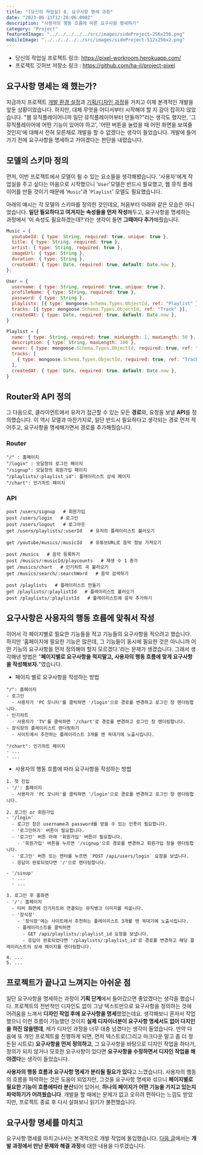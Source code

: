 ```yaml
---
title: "[당신의 작업실] 6. 요구사항 명세 과정"
date: "2023-06-13T12:20:06.000Z"
description: "사용자의 행동 흐름에 따른 요구사항 명세하기"
category: "Project"
featuredImage: "../../../../../src/images/sideProject-256x256.png"
mobileImage: "../../../../../src/images/sideProject-512x256x2.png"
---
```

- 당신의 작업실 프로젝트 링크: https://pixel-workroom.herokuapp.com/
- 프로젝트 깃허브 저장소 링크 : https://github.com/ha-il/project-pixel

## 요구사항 명세는 왜 했는가?

지금까지 프로젝트 [개발 환경 설정](https://ha-il.github.io/side-project/project-pixel/3-boiler-plate/)과 [기획/디자인 과정](https://ha-il.github.io/side-project/project-pixel/5-plan-and-design/)을 거치고 이제 본격적인 개발을 앞둔 상황이었습니다. 하지만, 대체 무엇을 어디서부터 시작해야 할 지 감이 잡히지 않았습니다. "웹 뮤직플레이어니까 일단 뮤직플레이어부터 만들까?"라는 생각도 했지만, '그 뮤직플레이어에 어떤 기능이 있어야 하고', '어떤 버튼을 눌렀을 때 어떤 화면을 보여줄 것인지'에 대해서 전혀 모른채로 개발을 할 수 없겠다는 생각이 들었습니다. 개발에 들어가기 전에 요구사항을 명세하고 가야겠다는 판단을 내렸습니다.

## 모델의 스키마 정의

먼저, 이번 프로젝트에서 모델이 될 수 있는 요소들을 생각해봤습니다. '사용자'에게 작업실을 주고 싶다는 마음으로 시작했으니 '`User`'모델은 반드시 필요했고, 웹 뮤직 플레이어를 만들 것이기 때문에 '`Music`'과 '`Playlist`' 모델도 필요했습니다. 

아래의 예시는 각 모델의 스키마를 정의한 것인데요, 처음부터 아래와 같은 모습은 아니었습니다. **일단 필요하다고 여겨지는 속성들을 먼저 작성**해두고, 요구사항을 명세하는 과정에서 '이 속성도 필요하겠는데?'라는 생각이 들면 **그때마다 추가**해줬습니다.

```javascript
Music = {
  youtubeId: { type: String, required: true, unique: true },
  title: { type: String, required: true },
  artist: { type: String, required: true },
  imageUrl: { type: String },
  duration: { type: String },
  createdAt: { type: Date, required: true, default: Date.now },
};

User = {
  username: { type: String, required: true, unique: true },
  profileName: { type: String, required: true },
  password: { type: String },
  playlists: [{ type: mongoose.Schema.Types.ObjectId, ref: "Playlist" }],
  tracks: [{ type: mongoose.Schema.Types.ObjectId, ref: "Track" }],
  createdAt: { type: Date, required: true, default: Date.now },
}

Playlist = {
  name: { type: String, required: true, minLength: 1, maxLength: 50 },
  description: { type: String, maxLength: 100 },
  owner: { type: mongoose.Schema.Types.ObjectId, required: true, ref: "User" },
  tracks: [
    { type: mongoose.Schema.Types.ObjectId, required: true, ref: "Track" },
  ],
  createdAt: { type: Date, required: true, default: Date.now },
}
```

## Router와 API 정의

그 다음으로, 클라이언트에서 유저가 접근할 수 있는 모든 **경로**와, 요청을 보낼 **API**를 정의했습니다. 이 역시 모델과 마찬가지로, 일단 반드시 필요하다고 생각되는 경로 먼저 적어주고, 요구사항을 명세해가면서 경로를 추가해줬습니다.

### Router
```
"/" : 홈페이지
"/login" : 모달창의 로그인 페이지
"/signup": 모달창의 회원가입 페이지
"/playlists/:playlist_id": 플레이리스트 상세 페이지
"/chart": 인기차트 페이지
```
### API
```
post /users/signup   # 회원가입
post /users/login   # 로그인
post /users/logout   # 로그아웃
get /users/playlists/:userId   # 유저의 플레이리스트 불러오기

get /youtube/musics/:musicId   # 유튜브URL로 음악 정보 가져오기

post /musics   # 음악 등록하기
post /musics/:musicId/playcounts   # 재생 수 1 증가
get /musics/chart   # 인기차트 곡 불러오기
get /musics/search/:searchWord   # 음악 검색하기

post /playlists   # 플레이리스트 만들기
get /playlists/:playlistId   # 플레이리스트 불러오기
post /playlists/:playlistId   # 플레이리스트에 음악 추가하기
```

## 요구사항은 사용자의 행동 흐름에 맞춰서 작성

이어서 각 페이지별로 필요한 기능들을 적고 기능들의 요구사항을 적으려고 했습니다. 하지만 '홈페이지에 필요한 기능은 많은데, 그 기능들이 동시에 필요한 것은 아니니까 어떤 기능의 요구사항을 먼저 정의해야 할지 모르겠다.'라는 문제가 생겼습니다. 그래서 생각해낸 방법은 "**페이지별로 요구사항을 적지말고, 사용자의 행동 흐름에 맞게 요구사항을 작성해보자.**"였습니다.

- 페이지 별로 요구사항을 작성하는 방법
```
"/": 홈페이지
- 로그인
  - 사용자가 'PC 모니터'를 클릭하면 '/login'으로 경로를 변경하고 로그인 창 렌더링합니다.
- 인기차트 
  - 사용자가 'TV'를 클릭하면 '/chart'로 경로를 변경하고 로그인 창 렌더링합니다.
- 장식장의 플레이리스트 렌더링하기
  - 사이트에서 추천하는 플레이리스트 3개를 맨 꼭대기에 노출시킵니다.

"/chart": 인기차트 페이지
- ...
- ...
```

- 사용자의 행동 흐름에 따라 요구사항을 작성하는 방법
```
1. 첫 진입
- '/': 홈페이지
  - 사용자가 'PC 모니터'를 클릭하면 '/login'으로 경로를 변경하고 로그인 창 렌더링합니다.

2. 로그인 or 회원가입
- '/login'
  - 로그인 창은 username과 password를 받을 수 있는 인풋이 필요합니다.
  - '로그인하기' 버튼이 필요합니다.
  - '로그인' 버튼 아래 '회원가입' 버튼이 필요합니다.
    - '회원가입' 버튼을 누르면 '/signup'으로 경로를 변경하고 회원가입 창을 렌더링합니다.
  - '로그인' 버튼 또는 엔터를 누르면 `POST /api/users/login` 요청을 보냅니다.
  - 응답이 완료되었다면 '/'으로 렌더링합니다.

- '/sinup'
  - ...
  - ...

3. 로그인 후 홈화면
- '/': 홈페이지
  - 티비 화면에 인기차트와 연결되는 뮤직뱅크 이미지를 띄웁니다.
  - '장식장'
    - '장식장'에는 사이트에서 추천하는 플레이리스트 3개를 맨 꼭대기에 노출시킵니다.
    - 플레이리스트를 클릭하면
      - GET /api/playlists/:playlist_id 요청을 보냅니다.
      - 응답이 완료되었다면 '/playlists/:playlist_id'로 경로를 변경하고 해당 플레이리스트의 상세 페이지를 렌더링합니다.

4. ...
5. ...
```

## 프로젝트가 끝나고 느껴지는 아쉬운 점

일단 요구사항을 명세하는 과정이 **기획 단계**에서 들어갔으면 좋았겠다는 생각을 했습니다. 프로젝트의 전반적인 디자인도 없이 그냥 텍스트만으로 요구사항을 정의하는 것에 어려움을 느껴서 **디자인 작업 후에 요구사항을 명세**했었는데요. 생각해보니 혼자서 작업했으니 이런 흐름이 가능했던 것이지 **실제 디자이너분이 요구사항 명세서도 없이 다지인을 하진 않을텐데**, 제가 디자인 과정을 너무 대충 넘겼다는 생각이 들었습니다. 만약 다음에 또 개인 프로젝트를 진행하게 되면, 먼저 텍스트로(그리고 마크다운 말고 좀 더 정돈된 시트로) **요구사항을 먼저 정의하고**, 그 요구사항을 바탕으로 디자인 작업을 하다가, 정의가 되지 않거나 모호한 요구사항이 있다면 **요구사항을 수정하면서 디자인 작업을 해야겠다**는 생각이 들었습니다.

**사용자의 행동 흐름과 요구사항 명세가 분리될 필요가 있다**고 느꼈습니다. 사용자의 행동의 흐름을 파악하는 것은 도움이 되었지만, 그것을 요구사항 명세와 섞으니 **페이지별로 필요한 기능이 흐름에따라 분산**되어 있어서, **하나의 페이지가 어떤 기능을 가지고 있는지 파악하기가 어려웠습니다**. 개발을 할 때에는 문제가 없고 오히려 편하다는 느낌도 받았지만, 프로젝트 종료 후 다시 살펴보니 읽기가 불편했습니다.

## 요구사항 명세를 마치고

요구사항 명세를 마치고나서는 본격적으로 개발 작업에 돌입했습니다. [다음 글](https://ha-il.github.io/side-project/project-pixel/7-develop)에서는 **개발 과정에서 만난 문제와 해결 과정**에 대한 내용을 다루겠습니다.